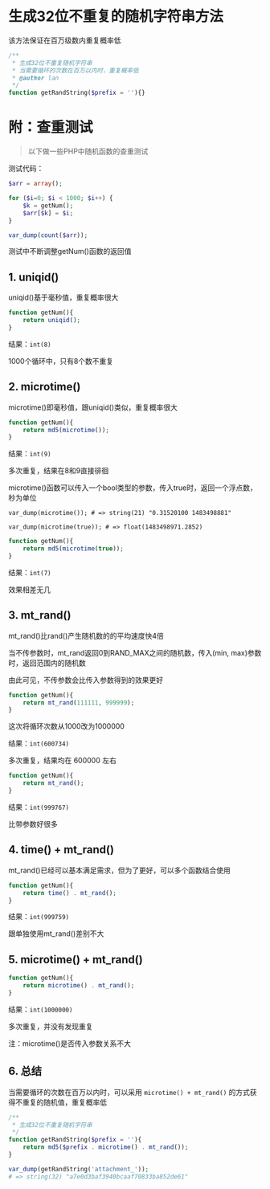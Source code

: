 # 生成32位不重复的随机字符串方法

该方法保证在百万级数内重复概率低

```php
/**
 * 生成32位不重复随机字符串
 * 当需要循环的次数在百万以内时，重复概率低
 * @author lan
 */
function getRandString($prefix = ''){}
```

# 附：查重测试

> 以下做一些PHP中随机函数的查重测试

测试代码：

```php
$arr = array();

for ($i=0; $i < 1000; $i++) { 
    $k = getNum();
    $arr[$k] = $i;
}

var_dump(count($arr));
```

测试中不断调整getNum()函数的返回值

## 1. uniqid()

uniqid()基于毫秒值，重复概率很大

```php
function getNum(){
    return uniqid();
}


```

结果：`int(8)`

1000个循环中，只有8个数不重复

## 2. microtime()

microtime()即毫秒值，跟uniqid()类似，重复概率很大

```php
function getNum(){
    return md5(microtime());
}
```

结果：`int(9)`

多次重复，结果在8和9直接徘徊

microtime()函数可以传入一个bool类型的参数，传入true时，返回一个浮点数，秒为单位

```
var_dump(microtime()); # => string(21) "0.31520100 1483498881"

var_dump(microtime(true)); # => float(1483498971.2852)
```

```php
function getNum(){
    return md5(microtime(true));
}
```

结果：`int(7)`

效果相差无几

## 3. mt_rand()

mt_rand()比rand()产生随机数的的平均速度快4倍

当不传参数时，mt_rand返回0到RAND_MAX之间的随机数，传入(min, max)参数时，返回范围内的随机数

由此可见，不传参数会比传入参数得到的效果更好

```php
function getNum(){
    return mt_rand(111111, 999999);
}
```

这次将循环次数从1000改为1000000

结果：`int(600734)`

多次重复，结果均在 600000 左右

```php
function getNum(){
    return mt_rand();
}
```

结果：`int(999767)`

比带参数好很多

## 4. time() + mt_rand()

mt_rand()已经可以基本满足需求，但为了更好，可以多个函数结合使用

```php
function getNum(){
    return time() . mt_rand();
}
```

结果：`int(999759)`

跟单独使用mt_rand()差别不大

## 5. microtime() + mt_rand()

```php
function getNum(){
    return microtime() . mt_rand();
}
```

结果：`int(1000000)`

多次重复，并没有发现重复

注：microtime()是否传入参数关系不大

## 6. 总结

当需要循环的次数在百万以内时，可以采用 ` microtime() + mt_rand() ` 的方式获得不重复的随机值，重复概率低

```php
/**
 * 生成32位不重复随机字符串
 */
function getRandString($prefix = ''){
    return md5($prefix . microtime() . mt_rand());
}

var_dump(getRandString('attachment_'));
# => string(32) "a7e0d3baf3940bcaaf70833ba852de61"
```